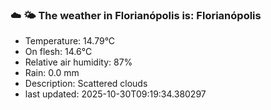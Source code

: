 ### ☁️ 🌤️  The weather in Florianópolis is: Florianópolis

- Temperature: 14.79°C
- On flesh: 14.6°C
- Relative air humidity: 87%
- Rain: 0.0 mm
- Description: Scattered clouds
- last updated: 2025-10-30T09:19:34.380297
